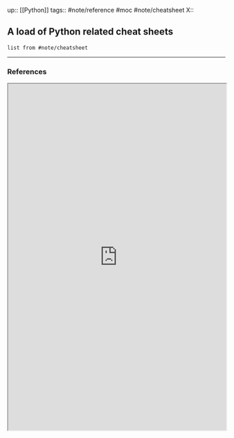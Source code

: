 up:: [[Python]] 
tags:: #note/reference #moc #note/cheatsheet 
X:: 

## A load of Python related cheat sheets

```dataview
list from #note/cheatsheet 
```


---
### References



<iframe width=100% height=800vh src="https://link.medium.com/72MGf2FTYyb"> </iframe>
